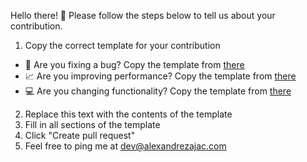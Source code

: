 Hello there! 👋 
Please follow the steps below to tell us about your contribution.

1. Copy the correct template for your contribution
  - 🐛 Are you fixing a bug? Copy the template from [there](https://gist.github.com/erennyuksell/d82e0ed1d75cc6b06bc747d1b00aafca)
  - 📈 Are you improving performance? Copy the template from [there](https://gist.github.com/erennyuksell/01b83283abb8993550f4ab8c7f721e5c)
  - 💻 Are you changing functionality? Copy the template from [there](https://gist.github.com/erennyuksell/b02b7428066eca7b2ea81b608a1a0412)
2. Replace this text with the contents of the template 
3. Fill in all sections of the template
4. Click "Create pull request"
5. Feel free to ping me at [dev@alexandrezajac.com](mailto:dev@alexandrezajac.com)
